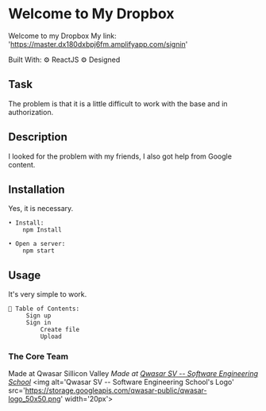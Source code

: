 # Welcome to My Dropbox
Welcome to my Dropbox 
My link: 'https://master.dx180dxbpj6fm.amplifyapp.com/signin'

 Built With:
  ⚙️ ReactJS
  ⚙️ Designed

## Task
The problem is that it is a little difficult to work with the base and in authorization.

## Description
I looked for the problem with my friends, I also got help from Google content.

## Installation
Yes, it is necessary.

    • Install:
        npm Install
        
    • Open a server:
        npm start

## Usage
It's very simple to work.

    📜 Table of Contents:
         Sign up
         Sign in
             Create file
             Upload

### The Core Team
Made at Qwasar Sillicon Valley
<span><i>Made at <a href='https://qwasar.io'>Qwasar SV -- Software Engineering School</a></i></span>
<span><img alt='Qwasar SV -- Software Engineering School's Logo' src='https://storage.googleapis.com/qwasar-public/qwasar-logo_50x50.png' width='20px'></span>
